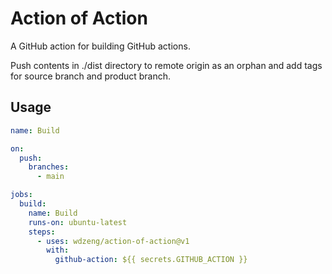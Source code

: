# Action of Action

A GitHub action for building GitHub actions.

Push contents in ./dist directory to remote origin as an orphan and add tags for source branch and product branch.

## Usage

```yml
name: Build

on:
  push:
    branches:
      - main

jobs:
  build:
    name: Build
    runs-on: ubuntu-latest
    steps:
      - uses: wdzeng/action-of-action@v1
        with:
          github-action: ${{ secrets.GITHUB_ACTION }}
```
